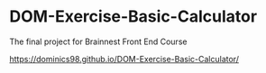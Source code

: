 # DOM-Exercise-Basic-Calculator
The final project for Brainnest Front End Course


https://dominics98.github.io/DOM-Exercise-Basic-Calculator/
